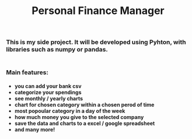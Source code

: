 <h1 align="center">
Personal Finance Manager </h1>
<br><h3>
This is my side project. It will be developed using Pyhton, with libraries such as numpy or pandas. 
<br>
<br><h3>
Main features:
</h3><h4>
<ul>
<li> you can add your bank csv</li>
<li> categorize your spendings
<li> see monthly / yearly charts
<li> chart for chosen category within a chosen perod of time
<li> most popoular category in a day of the week
<li> how much money you give to the selected company
<li> save the data and charts to a excel / google spreadsheet
<li> and many more!
</ul>
